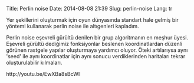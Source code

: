Title: Perlin noise
Date: 2014-08-08 21:39
Slug: perlin-noise
Lang: tr

Yer şekillerini oluşturmak için oyun dünyasında standart hale gelmiş bir yöntemi kullanarak perlin noise ile altıgenleri kapladım.

Perlin noise eşevreli gürültü denilen bir grup algoritmanın en meşhur üyesi. Eşevreli gürültü dediğimiz fonksiyonlar beslenen koordinatlardan düzenli görünen rastgele yapılar oluşturmaya yardımcı oluyor. Öteki artılarıysa aynı 'seed' ile aynı koordinatlar için aynı sonucu verdiklerinden haritaları tekrar oluşturulabilir kılmaları.

<div markdown="span" class="video-container">
http://youtu.be/EwXBa8sBcWI
</div>
